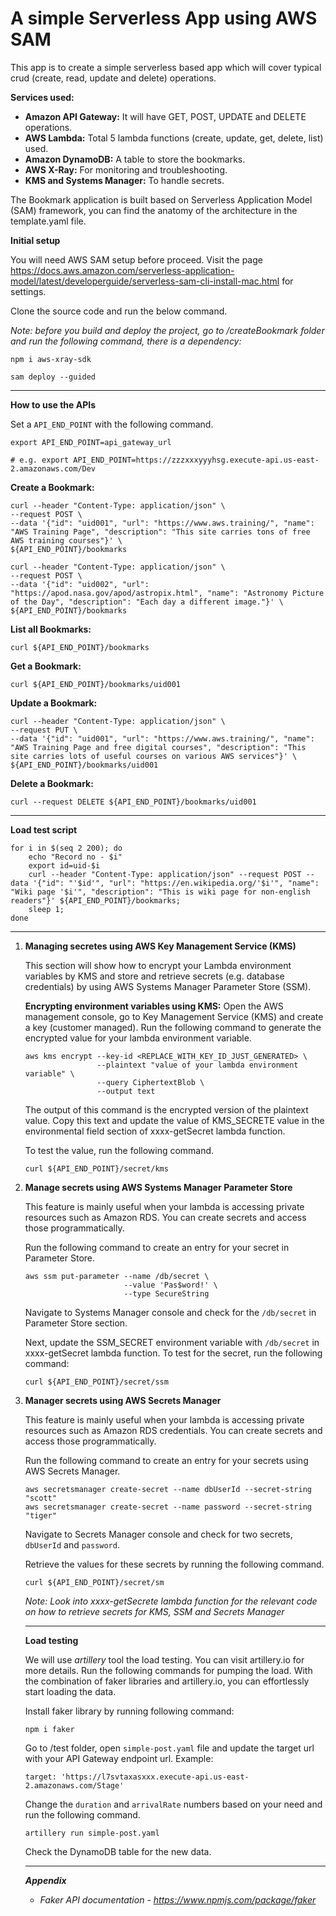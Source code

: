 # A simple Serverless App using AWS SAM

This app is to create a simple serverless based app which will cover typical crud (create, read, update and delete) operations.

**Services used:**

- **Amazon API Gateway:** It will have GET, POST, UPDATE and DELETE operations.
- **AWS Lambda:** Total 5 lambda functions (create, update, get, delete, list) used.
- **Amazon DynamoDB:** A table to store the bookmarks.
- **AWS X-Ray:** For monitoring and troubleshooting.
- **KMS and Systems Manager:** To handle secrets.

The Bookmark application is built based on Serverless
Application Model (SAM) framework, you can find the anatomy of the architecture in the template.yaml file.

**Initial setup**

You will need AWS SAM setup before proceed. Visit the page https://docs.aws.amazon.com/serverless-application-model/latest/developerguide/serverless-sam-cli-install-mac.html for settings.

Clone the source code and run the below command.

_Note: before you build and deploy the project, go to /createBookmark folder and run the following command, there is a dependency:_

`npm i aws-xray-sdk`

```
sam deploy --guided
```

---
**How to use the APIs**

Set a `API_END_POINT` with the following command.

```
export API_END_POINT=api_gateway_url

# e.g. export API_END_POINT=https://zzzxxxyyyhsg.execute-api.us-east-2.amazonaws.com/Dev

```

**Create a Bookmark:**

```
curl --header "Content-Type: application/json" \
--request POST \
--data '{"id": "uid001", "url": "https://www.aws.training/", "name": "AWS Training Page", "description": "This site carries tons of free AWS training courses"}' \
${API_END_POINT}/bookmarks
```

```
curl --header "Content-Type: application/json" \
--request POST \
--data '{"id": "uid002", "url": "https://apod.nasa.gov/apod/astropix.html", "name": "Astronomy Picture of the Day", "description": "Each day a different image."}' \
${API_END_POINT}/bookmarks
```

**List all Bookmarks:**

```
curl ${API_END_POINT}/bookmarks
```

**Get a Bookmark:**

```
curl ${API_END_POINT}/bookmarks/uid001
```

**Update a Bookmark:**

```
curl --header "Content-Type: application/json" \
--request PUT \
--data '{"id": "uid001", "url": "https://www.aws.training/", "name": "AWS Training Page and free digital courses", "description": "This site carries lots of useful courses on various AWS services"}' \
${API_END_POINT}/bookmarks/uid001
```

**Delete a Bookmark:**

```
curl --request DELETE ${API_END_POINT}/bookmarks/uid001
```

---
**Load test script**

```
for i in $(seq 2 200); do
    echo "Record no - $i" 
    export id=uid-$i
    curl --header "Content-Type: application/json" --request POST --data '{"id": "'$id'", "url": "https://en.wikipedia.org/'$i'", "name": "Wiki page '$i'", "description": "This is wiki page for non-english readers"}' ${API_END_POINT}/bookmarks; 
    sleep 1;
done
```

---

1. **Managing secretes using AWS Key Management Service (KMS)**

    This section will show how to encrypt your Lambda environment variables by KMS and store and retrieve secrets (e.g. database credentials) by using AWS Systems Manager Parameter Store (SSM).

    
    **Encrypting environment variables using KMS:**
    Open the AWS management console, go to Key Management Service (KMS) and create a key (customer managed). Run the following command to generate the encrypted value for your lambda environment variable.

    ```
    aws kms encrypt --key-id <REPLACE_WITH_KEY_ID_JUST_GENERATED> \
                    --plaintext "value of your lambda environment variable" \
                    --query CiphertextBlob \
                    --output text

    ```

    The output of this command is the encrypted version of the plaintext value. Copy this text and update the value of KMS_SECRETE value in the environmental field section of xxxx-getSecret lambda function.
    
    To test the value, run the following command.

    ```
    curl ${API_END_POINT}/secret/kms
    ```

1. **Manage secrets using AWS Systems Manager Parameter Store**

    This feature is mainly useful when your lambda is accessing private resources such as Amazon RDS. You can create secrets and access those programmatically.

    Run the following command to create an entry for your secret in Parameter Store.

    ```
    aws ssm put-parameter --name /db/secret \
                          --value 'Pas$word!' \
                          --type SecureString

    ``` 

    Navigate to Systems Manager console and check for the `/db/secret` in Parameter Store section.

    Next, update the SSM_SECRET environment variable with `/db/secret` in xxxx-getSecret lambda function. To test for the secret, run the following command:

    ```
    curl ${API_END_POINT}/secret/ssm
    ```

1. **Manager secrets using AWS Secrets Manager**

    This feature is mainly useful when your lambda is accessing private resources such as Amazon RDS credentials. You can create secrets and access those programmatically.

    Run the following command to create an entry for your secrets using AWS Secrets Manager.

    ```
    aws secretsmanager create-secret --name dbUserId --secret-string "scott"
    aws secretsmanager create-secret --name password --secret-string "tiger"   
    ``` 

    Navigate to Secrets Manager console and check for two secrets, `dbUserId` and `password`.

    Retrieve the values for these secrets by running the following command.

    ```
    curl ${API_END_POINT}/secret/sm
    ```

    _Note: Look into xxxx-getSecrete lambda function for the relevant code on how to retrieve secrets for KMS, SSM and Secrets Manager_

    ---
    **Load testing**

    We will use *artillery* tool the load testing. You can visit artillery.io for more details. Run the following commands for pumping the load. With the combination of faker libraries and artillery.io, you can effortlessly start loading the data.

    Install faker library by running following command:

    ```
    npm i faker
    ```

    Go to /test folder, open `simple-post.yaml` file and update the target url with your API Gateway endpoint url. Example:
    
    `target: 'https://l7svtaxasxxx.execute-api.us-east-2.amazonaws.com/Stage'`

    Change the `duration` and `arrivalRate` numbers based on your need and run the following command.

    ```
    artillery run simple-post.yaml
    ```

    Check the DynamoDB table for the new data.

    ---
    ***Appendix***

    - _Faker API documentation - https://www.npmjs.com/package/faker_


